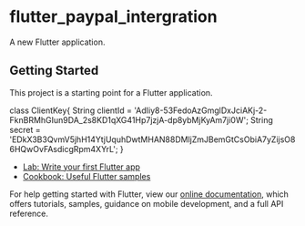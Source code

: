 # flutter_paypal_intergration

A new Flutter application.

## Getting Started

This project is a starting point for a Flutter application.

class ClientKey{
  String clientId = 'AdIiy8-53FedoAzGmglDxJciAKj-2-FknBRMhGIun9DA_2s8KD1qXG41Hp7jzjA-dp8ybMjKyAm7ji0W';
  String secret = 'EDkX3B3QvmV5jhH14YtjUquhDwtMHAN88DMljZmJBemGtCsObiA7yZijsO86HQwOvFAsdicgRpm4XYrL';
}

- [Lab: Write your first Flutter app](https://flutter.dev/docs/get-started/codelab)
- [Cookbook: Useful Flutter samples](https://flutter.dev/docs/cookbook)

For help getting started with Flutter, view our
[online documentation](https://flutter.dev/docs), which offers tutorials,
samples, guidance on mobile development, and a full API reference.
